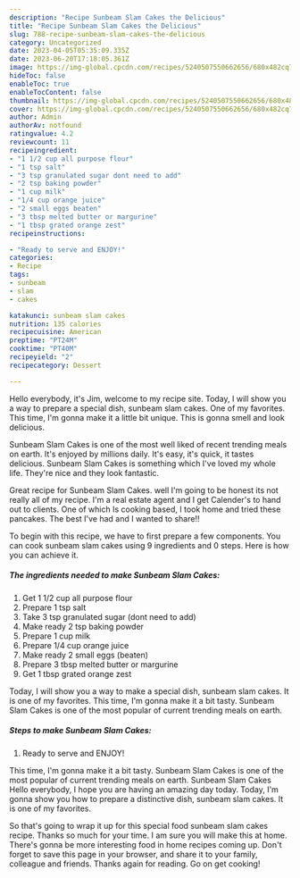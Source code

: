 ```yaml
---
description: "Recipe Sunbeam Slam Cakes the Delicious"
title: "Recipe Sunbeam Slam Cakes the Delicious"
slug: 788-recipe-sunbeam-slam-cakes-the-delicious
category: Uncategorized
date: 2023-04-05T05:35:09.335Z
date: 2023-06-20T17:18:05.361Z
image: https://img-global.cpcdn.com/recipes/5240507550662656/680x482cq70/sunbeam-slam-cakes-recipe-main-photo.jpg
hideToc: false
enableToc: true
enableTocContent: false
thumbnail: https://img-global.cpcdn.com/recipes/5240507550662656/680x482cq70/sunbeam-slam-cakes-recipe-main-photo.jpg
cover: https://img-global.cpcdn.com/recipes/5240507550662656/680x482cq70/sunbeam-slam-cakes-recipe-main-photo.jpg
author: Admin
authorAv: notfound
ratingvalue: 4.2
reviewcount: 11
recipeingredient:
- "1 1/2 cup all purpose flour"
- "1 tsp salt"
- "3 tsp granulated sugar dont need to add"
- "2 tsp baking powder"
- "1 cup milk"
- "1/4 cup orange juice"
- "2 small eggs beaten"
- "3 tbsp melted butter or margurine"
- "1 tbsp grated orange zest"
recipeinstructions:

- "Ready to serve and ENJOY!"
categories:
- Recipe
tags:
- sunbeam
- slam
- cakes

katakunci: sunbeam slam cakes 
nutrition: 135 calories
recipecuisine: American
preptime: "PT24M"
cooktime: "PT40M"
recipeyield: "2"
recipecategory: Dessert

---
```



Hello everybody, it's Jim, welcome to my recipe site. Today, I will show you a way to prepare a special dish, sunbeam slam cakes. One of my favorites. This time, I'm gonna make it a little bit unique. This is gonna smell and look delicious.

Sunbeam Slam Cakes is one of the most well liked of recent trending meals on earth. It's enjoyed by millions daily. It's easy, it's quick, it tastes delicious. Sunbeam Slam Cakes is something which I've loved my whole life. They're nice and they look fantastic.

Great recipe for Sunbeam Slam Cakes. well I&#39;m going to be honest its not really all of my recipe. I&#39;m a real estate agent and I get Calender&#39;s to hand out to clients. One of which Is cooking based, I took home and tried these pancakes. The best I&#39;ve had and I wanted to share!!


To begin with this recipe, we have to first prepare a few components. You can cook sunbeam slam cakes using 9 ingredients and 0 steps. Here is how you can achieve it.

<!--inarticleads1-->

##### The ingredients needed to make Sunbeam Slam Cakes:

1. Get 1 1/2 cup all purpose flour
1. Prepare 1 tsp salt
1. Take 3 tsp granulated sugar (dont need to add)
1. Make ready 2 tsp baking powder
1. Prepare 1 cup milk
1. Prepare 1/4 cup orange juice
1. Make ready 2 small eggs (beaten)
1. Prepare 3 tbsp melted butter or margurine
1. Get 1 tbsp grated orange zest


Today, I will show you a way to make a special dish, sunbeam slam cakes. It is one of my favorites. This time, I&#39;m gonna make it a bit tasty. Sunbeam Slam Cakes is one of the most popular of current trending meals on earth. 

<!--inarticleads2-->

##### Steps to make Sunbeam Slam Cakes:


1. Ready to serve and ENJOY!

This time, I&#39;m gonna make it a bit tasty. Sunbeam Slam Cakes is one of the most popular of current trending meals on earth. Sunbeam Slam Cakes Hello everybody, I hope you are having an amazing day today. Today, I&#39;m gonna show you how to prepare a distinctive dish, sunbeam slam cakes. It is one of my favorites. 

So that's going to wrap it up for this special food sunbeam slam cakes recipe. Thanks so much for your time. I am sure you will make this at home. There's gonna be more interesting food in home recipes coming up. Don't forget to save this page in your browser, and share it to your family, colleague and friends. Thanks again for reading. Go on get cooking!
